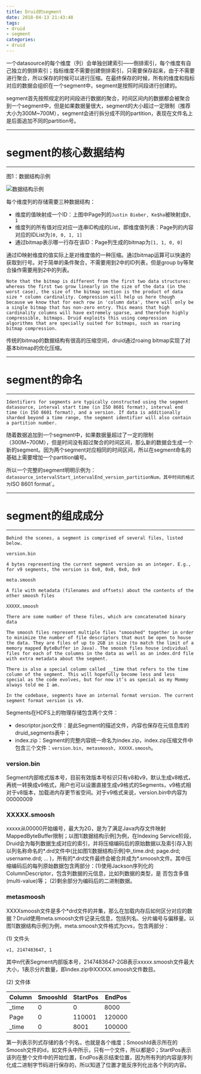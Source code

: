 ```yaml
---
title: Druid的segment
date: 2018-04-13 21:43:48
tags:
- druid
- segment
categories:
- druid
---
```


一个datasource的每个维度（列）会单独创建索引——倒排索引，每个维度有自己独立的倒排索引；指标维度不需要创建倒排索引，只需要保存起来，由于不需要进行聚合，所以保存的时候可以进行压缩。在最终保存的时候，所有的维度和指标对应的数据会组织在一个segment中，segment是按照时间段进行创建的。

segment首先按照规定的时间段进行数据的聚合，时间区间内的数据都会被聚合到一个segment中，但是如果数据量很大，segment的大小超过一定限制（推荐大小为300M~700M），segment会进行拆分成不同的partition，表现在文件名上是后面追加不同的partition号。

---
# segment的核心数据结构
---

图1：数据结构示例

![数据结构示例](https://upload-images.jianshu.io/upload_images/3151600-0e349c1fae92437d.png?imageMogr2/auto-orient/strip%7CimageView2/2/w/1240)

每个维度列的存储需要三种数据结构：

- 维度的值映射成一个ID：上图中Page列的`Justin Bieber, Ke$ha`被映射成`0, 1`
- 维度列的所有值对应对应一连串ID构成的List，即维度值列表：Page列的内容对应的IDList为`[0, 0, 1, 1]`
- 通过bitmap表示哪一行存在该ID：Page列生成的bitmap为`[1, 1, 0, 0]`

通过ID映射维度的值实际上是对维度值的一种压缩。通过bitmap运算可以快速的获取到行号。对于简单的条件聚合，不需要用到2中的ID列表，但是group by等聚合操作需要用到2中的列表。

```
Note that the bitmap is different from the first two data structures: whereas the first two grow linearly in the size of the data (in the worst case), the size of the bitmap section is the product of data size * column cardinality. Compression will help us here though because we know that for each row in 'column data', there will only be a single bitmap that has non-zero entry. This means that high cardinality columns will have extremely sparse, and therefore highly compressible, bitmaps. Druid exploits this using compression algorithms that are specially suited for bitmaps, such as roaring bitmap compression.
```

传统的bitmap的数据结构有很高的压缩空间，druid通过roaing bitmap实现了对基本bitmap的优化压缩。

---
# segment的命名
---

```
Identifiers for segments are typically constructed using the segment datasource, interval start time (in ISO 8601 format), interval end time (in ISO 8601 format), and a version. If data is additionally sharded beyond a time range, the segment identifier will also contain a partition number.
```

随着数据追加到一个segment中，如果数据量超过了一定的限制（300M~700M），但是时间没有超过聚合的时间区间，那么新的数据会生成一个新的segment。因为两个segment对应相同的时间区间，所以在segment命名的基础上需要增加一个partition编号。

所以一个完整的segment明明示例为：`datasource_intervalStart_intervalEnd_version_partitionNum，其中时间的格式为`ISO 8601 format`。

---
# segment的组成成分
---

```
Behind the scenes, a segment is comprised of several files, listed below.

version.bin

4 bytes representing the current segment version as an integer. E.g., for v9 segments, the version is 0x0, 0x0, 0x0, 0x9

meta.smoosh

A file with metadata (filenames and offsets) about the contents of the other smoosh files

XXXXX.smoosh

There are some number of these files, which are concatenated binary data

The smoosh files represent multiple files "smooshed" together in order to minimize the number of file descriptors that must be open to house the data. They are files of up to 2GB in size (to match the limit of a memory mapped ByteBuffer in Java). The smoosh files house individual files for each of the columns in the data as well as an index.drd file with extra metadata about the segment.

There is also a special column called __time that refers to the time column of the segment. This will hopefully become less and less special as the code evolves, but for now it’s as special as my Mommy always told me I am.

In the codebase, segments have an internal format version. The current segment format version is v9.
```

Segments在HDFS上的物理存储包含两个文件：

- descriptor.json文件：是此Segment的描述文件，内容也保存在元信息库的druid_segments表中；
- index.zip：Segment的完整内容统一命名为index.zip，index.zip压缩文件中包含三个文件：`version.bin, metasmoosh, XXXXX.smoosh`。

### version.bin

Segment内部格式版本号，目前有效版本号标识只有v8和v9，默认生成v8格式，再统一转换成v9格式，用户也可以设置直接生成v9格式的Segments，v9格式相对于v8版本，加载进内存更节省空间。对于v9格式来说，version.bin中内容为00000009

### XXXXX.smoosh

xxxxx从00000开始编号，最大为2G，是为了满足Java内存文件映射MappedByteBuffer限制；以图1[数据结构示例]为例，在Indexing Service阶段，Druid会为每列数据生成对应的索引，并将压缩编码后的原始数据以及索引存入到以列名称命名的*.drd文件中(比如图1[数据结构示例]中_time.drd; page.drd; username.drd; ... )，所有的*.drd文件最终会被合并成为*.smoosh文件。其中压缩编码后的每列原始数据包含两部分：(1)使用Jackson序列化的ColumnDescriptor，包含列数据的元信息，比如列数据的类型，是
否包含多值(multi-value)等； (2)剩余部分为编码后的二进制数据。

### metasmoosh

XXXXsmoosh文件是多个*drd文件的并集，那么在加载内存后如何区分对应的数据？Druid使用meta.smoosh文件记录元信息，包括列名、分片编号与偏移量。以图1[数据结构示例]为例，meta.smoosh文件格式为cvs，包含两部分：

(1) 文件头

```
v1, 2147483647, 1
```

其中n代表Segment内部版本号，2147483647-2GB表示xxxxx.smoosh文件最大大小，1表示分片数量，即index.zip中XXXXX.smoosh文件数目。

(2) 文件体

Column | SmooshId | StartPos | EndPos
---|---|---|---
_time | 0 | 0 | 8000
Page | 0 | 110001 | 120000
_time | 0 | 8001 | 100000

第一列表示列式存储的各个列名，也就是各个维度；SmooshId表示所在的Smoosh文件的id，如文件头中所示，只有一个文件，所以都是0；StartPos表示该列在整个文件中的开始位置，EndPos表示结束位置，因为所有列的内容是序列化成二进制字节码进行保存的，所以知道了位置才能反序列化出各个列的内容。

